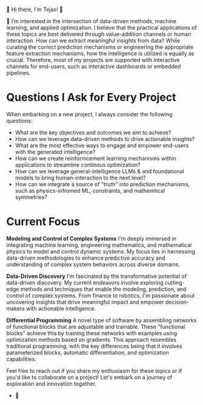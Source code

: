 👋 Hi there, I'm Tejas! 👋

👀 I’m interested in the intersection of data-driven methods, machine learning, and applied optimization. I believe that the practical applications of these topics are best delivered through value-addition channels or human interaction. How can we extract meaningful insights from data? While curating the correct prediction mechanisms or engineering the appropriate feature extraction mechanisms, how the intelligence is utilized is equally as crucial. Therefore, most of my projects are supported with interactive channels for end-users, such as interactive dashboards or embedded pipelines.

# Questions I Ask for Every Project
When embarking on a new project, I always consider the following questions:

- What are the key objectives and outcomes we aim to achieve?
- How can we leverage data-driven methods to drive actionable insights?
- What are the most effective ways to engage and empower end-users with the generated intelligence?
- How can we create reinformcement learning mechanisms within applications to streamline continous optimization?
- How can we leverage general-intelligence LLMs & and foundational models to bring human-interaction to the next level?
- How can we integrate a source of "truth" into prediction mechanisms, such as physics-infromed ML, constraints, and mathemtical symmetries?

# Current Focus

**Modeling and Control of Complex Systems**
I'm deeply immersed in integrating machine learning, engineering mathematics, and mathematical physics to model and control dynamic systems. My focus lies in harnessing data-driven methodologies to enhance predictive accuracy and understanding of complex system behaviors across diverse domains.

**Data-Driven Discovery**
I'm fascinated by the transformative potential of data-driven discovery. My current endeavors involve exploring cutting-edge methods and techniques that enable the modeling, prediction, and control of complex systems. From finance to robotics, I'm passionate about uncovering insights that drive meaningful impact and empower decision-makers with actionable intelligence.

**Differential Programming**
A novel type of software by assembling networks of functional blocks that are adjustable and trainable. These "functional blocks" achieve this by training these networks with examples using optimization methods based on gradients. This approach resembles traditional programming, with the key differences being that it involves parameterized blocks, automatic differentiation, and optimization capabilities.

Feel free to reach out if you share my enthusiasm for these topics or if you'd like to collaborate on a project! Let's embark on a journey of exploration and innovation together. 
- 🌱 
  

<!---
teekag/teekag is a ✨ special ✨ repository because its `README.md` (this file) appears on your GitHub profile.
You can click the Preview link to take a look at your changes.
--->
